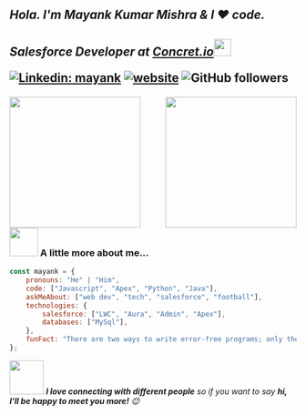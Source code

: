 
<h2><em>Hola. I'm Mayank Kumar Mishra & I ❤️ code.</em></h2>
<h2>

<p><em>Salesforce Developer at <a href="https://www.concret.io//">Concret.io</a><img src="https://media.giphy.com/media/WUlplcMpOCEmTGBtBW/giphy.gif" width="30"> 
</em></p>




[![Linkedin: mayank](https://img.shields.io/badge/-mayank-blue?style=flat-square&logo=Linkedin&logoColor=white&link=https://www.linkedin.com/in/mayank-kumar-mishra/)](https://www.linkedin.com/in/mayank-kumar-mishra/)
[![website](https://img.shields.io/badge/Website-46a2f1.svg?&style=flat-square&logo=Google-Chrome&logoColor=white&link=https://mayank-1-2.github.io/portfolio/)](https://mayank-1-2.github.io/portfolio/)
![GitHub followers](https://img.shields.io/github/followers/mayank-1-2?label=Follow&style=social)

<img align='right' src="https://media.giphy.com/media/M9gbBd9nbDrOTu1Mqx/giphy.gif" width="230">
<img align='left' src="https://media.giphy.com/media/W0zdb3aCM43XuRaKN3/giphy.gif" width="230">

### <img src="https://media.giphy.com/media/VgCDAzcKvsR6OM0uWg/giphy.gif" width="50"> A little more about me...  

```javascript
const mayank = {
    pronouns: "He" | "Him",
    code: ["Javascript", "Apex", "Python", "Java"],
    askMeAbout: ["web dev", "tech", "salesforce", "football"],
    technologies: {
        salesforce: ["LWC", "Aura", "Admin", "Apex"],
        databases: ["MySql"],
    },
    funFact: "There are two ways to write error-free programs; only the third one works"
};
```

<img src="https://media.giphy.com/media/LnQjpWaON8nhr21vNW/giphy.gif" width="60"> <em><b>I love connecting with different people</b> so if you want to say <b>hi, I'll be happy to meet you more!</b> 😊</em>

